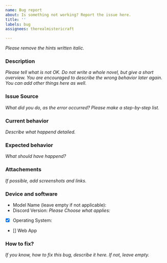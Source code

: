 ```yaml
---
name: Bug report
about: Is something not working? Report the issue here.
title: ''
labels: bug
assignees: therealmistericraft

---
```


*Please remove the hints written italic.*
### Description
*Please tell what is not OK. Do not write a whole novel, but give a short overview. You are encouraged to describe the wrong behavior later again.
You can add other things here as well.*

### Issue Source
*What did you do, as the error occurred?
Please make a step-by-step list.*

### Current behavior
*Describe what happend detailed.*

### Expected behavior
*What should have happend?*

### Attachements
*If possible, add screenshots and links.*

### Device and software
- Model Name (leave empty if not applicable): 
- Discord Version:
*Please Choose what applies:*
- [x] Operating System:
- [] Web App

### How to fix?
*If you know, how to fix this bug, describe it here. If not, leave empty.*
